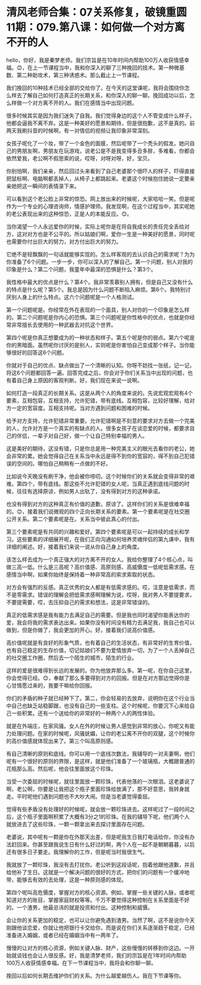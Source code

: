 # 清风老师合集：07关系修复，破镜重圆11期：079.第八课：如何做一个对方离不开的人

hello，你好，我是秦梦老师。我们宗旨是在10年时间内帮助100万人收获情感幸福。😊，在上一节课程当中，我和你深入的聊了三种挽回的技术。第一种微基数、第二种助攻术，第三种诱惑术。那么截止上一节课程。

我们挽回的10种技术已经全部的交给你了。在今天的这堂课呢，我将会围绕你怎么样去了解自己如何打造真正的长期关系，和你深入的聊一聊。挽回成功以后，怎么样做一个对方离不开的人。我们在感情当中出现问题。

很多时候其实是因为我们迷失了自我。我们觉得身边的这个人不管变成什么样子，他都会逼我不离不弃。这是一种美好的愿景和期待，但是很抱歉，这不是真的。前两天我刷抖音的时候啊，有一对情侣的视频让我印象非常深刻。

女孩子呢化了一个妆，带了一个金色的面膜，然后呢带了一个秃头的假发。她问自己的男朋友啊，男朋友在玩游戏，说老公是不是我变得多丑多胖，多难看，你都会依然爱我，老公啊不假思索的说，哎呀，对呀对呀，好，宝贝。

你别怕啊，我们亲亲，然后回过头来看到了自己老婆那个很吓人的样子，吓得直接把鼠标啊、电脑啊都丢掉人，从椅子上都跳起来。老婆这个时候抱住她说一定要亲亲她把这一瞬间的表情录下来。

可以看到这个老公脸上非常的惊恐。网上放出来的时候呢，大家哈哈一笑。但是呢作为一个专业的心理咨询师，情感护理师。我发现啊，在这个过程当中，其实呢她的老公表现出来的这种惊恐，正是人的本能反应。😊。

当你渴望一个人永远爱你的时候，实际上呢你是在将自我成长的责任完全丢给对方，这对对方也是不公平的。所以姑娘们啊，爱你一生是一种美好的愿景，同时呢也需要你付出巨大的努力，对方付出巨大的努力。

它绝不是轻飘飘的一句话就能够实现的。怎么样客观的去认识自己的需求呢？为为你准备了6个问题。一步一步，你可以深入的了解自己。第一个问题，别人对我的印象是什么？第二个问题，我童年中最深的恐惧是什么？第3个。

我性格中最大的优点是什么？第4个。我非常羡慕别人拥有，但是自己又没有什么的特点是什么呢？第5个。我总是因为什么问题不断陷入麻烦。第6个。我特别讨厌别人身上的什么特点。这六个问题呢是一个人格测试。

第一个问题呢是。你经常在外在表现的一个面具，别人对你的一个印象是怎么样的。第二个问题呢是你内心的恐惧。第三个问题呢是你性格中的优点，也就是你经常非常擅长去使用的一种武器去对抗这个世界。

第四个呢是你真正想要成为的一种状态和样子。第五个呢是你的弱点。第六个呢是你的黑暗面。虽然呢你讨厌的是别人，实则呢是你害怕自己变成那个样子。当你能够很好的回答这6个问题。

你就对于自己的优点、缺点做出了一个清晰的认知。你呀不妨找一张纸，记一记，将这6个问题都回答一遍。回答完成之后，你会对于你们关系当中出现的问题，也有着自己身上原因的客观判断。好，我们现在来说一说啊。

如何打造一段真正的长期关系。这是从两个人的角度来说的。先说宏观宏观有4个要素，互相包容，互相支持，允许犯错，带有底线。互相包容，比较好理解，给对方一定的宽容度。互相支持呢。当对方遇到问题和困难的时候。

给予对方支持，允许犯错非常重要。允许犯错啊是不刻意的要求对方去做一个完美的人，允许对方是一个真实的有缺点的人。很多女孩子在谈恋爱的时候，都要求自己的伴侣，一辈子对自己好，做一个让自己特别幸福的男人。

这是美好的期待，这没有错，只是你总是用一种完美主义的眼光去看你的老公，她会非常的累。她会觉得自己在关系当中永远是得不到你的宽容的，得不到自己犯错误的空间的。哪怕自己稍稍有一点做的不好。

比如说今天晚没有刷干净，他会被你唠叨。这个时候你们的关系就会变得非常的艰难。第四个，带有底线。那这些不允许犯错的女人呢，当真正遇到底线问题的时候，往往有选择原谅，例如男人出轨了，没有得到对方的这种承诺。

也没有得到对方的这种真正有价值的道歉，原谅了。这样你们的关系是很难幸福的。😊，接着我们说微观的四个正向长期关系的要素。第一个要素呢是在社交圈公开关系。第二个要素呢是在。关系当中彼此真心的付出。

第三个要素呢是有共同的兴趣和爱好。第四个要素呢是可以一起持续的成长和学习。这些要素的详细展开呢，在我们正向沟通如何培养灵魂伴侣的第九课中，我有详细的阐述。好，接着我们来说一说从你自己身上的角度。

该怎么样去成为一个真正强大的对方离不开的女人。我给你整理了4个核心点，叫做三高一低。什么是三高呢？高价值感、高原则感、高威慑度一低呢低需求感。在感情当中啊，如果你始终是保持着一种非常高的索求索取的状态。

对方会有强烈的反感。真正优秀的女人都是有低需求感的。哎，注意是低需求，而不是零需求。错误的理解会把低需求感啊理解为说，哎呀，我对男人不要提要求，不要提需要，哎，去压抑自己的需求和想法，这是非常错误的。

真正的低需求感是我有能力去满足自己的需要。但是我也同时渴望你能表达你的爱，我会将我的需求表达出来。如果你没有时间没有精力去满足我，我自己也可以做到，但是你做了，我会更加的开心。好，接着我们说高价值感。

高价值呢就是有良好的形象气质，也有着自己的生活状态，有非常好的生育价值，也有自己稳定的生存价值，切记姑娘们不要为爱情放弃一切，为了一个人丢掉自己的社交圈工作圈，然后去一个陌生的城市，陌生的行业。

这样的爱是很难得到长远的发展的。你为他放弃那么多。第一呢，在你自己这里，你会觉得已经。😊，奉献了那么多要得到对方的回报。但是在对方那边觉得你是心甘情愿过来的，我要干嘛给你回报。

你们的矛盾的种子就已经种下了。第二，你会轻易的去放弃，说明你在这个行业当中自己也缺乏站稳脚跟，也没有自己的一些支柱。这个时候呢，你要沉下心来给自己一些积累。还有一个送给你的非常好的一种两个人的两性体验。

就是在外端庄，在家风骚。女人在外的时候让男人感觉到非常的放心，你呢又有能力处理问题。在家的时候呢，风骚妩媚，让你的老公离不开你的双腿，这个时候你的高价值感就体现出来了。第三个叫高原则感。

有自己清晰的原则和底线。你可以用一个底线次数法，我辅导的一对夫妻啊，他们呢有一个很好的原则的界限，是这样，就是他们准备了一个玻璃瓶，大概跟普通的花瓶那么高。然后呢，他会往里面放这个珍珠。

当受一次委屈的时候呢，就往里面放一颗珍珠，代表他落的一次眼泪。这老婆说了啊，老公啊，你要是让我把这个瓶子里面珍珠给放满了，那不好意思，我转身就走。平时呢他们遇到问题也不大吵大闹。但是当老婆觉得委屈。

觉得有些矛盾没有处理好的时候呢，就会放一颗珍珠进去。这样呢过了一段时间之后，这个瓶子里面啊积累了大概有3分之1的珍珠。在我的辅导下呢，他们两个人就放进去了这些珍珠，一颗一颗拿出来去探讨里面存在问题。

老婆说，其中呢有一颗是你在外那天出差，但是呢我生日我打电话给你，你没有办法赶回来。你甚至跟我说生日有什么好过的啊，两个人在一起不是朝朝暮暮，以后还有很多日子要走。我理解你的工作，但是呢当时我很生气。

我就放了一颗珍珠，我没有去打扰你。老公听到这段话呢，抱着他跟他道歉，并且给他补了生日。这就是一个解决问题的很好的方式，把你们的问题有一个缓冲地带，能够去有效的去处理，这是一种原则感的体现。

第四个呢叫高危慑度，掌握对方的核心资源。例如，掌握一些关键的人脉，或者呢知道对方的账目，掌握家庭财权等等。千万不要觉得这种控制在关系里面是不好的。一个渣男，他最忌讳的就是投资和付出。这种控制和威慑。

会让你的关系更加的稳定，也可以让你避免遇到渣男。当然了啊，这不是说你今天刚跟他谈恋爱，你就让他把银行卡交给你，而是说在你们关系逐渐趋于稳定，已经准备进入婚姻，或者已经在婚姻当中有一两年了。

慢慢的让对方的核心资源，例如关键人脉、财产，这些慢慢的转移到你这边。一开始就谈钱也会让人很反感。好，我是清梦老师，我们的宗旨是在1年时间内帮助100万人收获情感幸福。在下一节课程当中，我将会和你聊一聊。

挽回以后如何长期去维护你们的关系。为什么越爱越伤人。我在下节课等你。